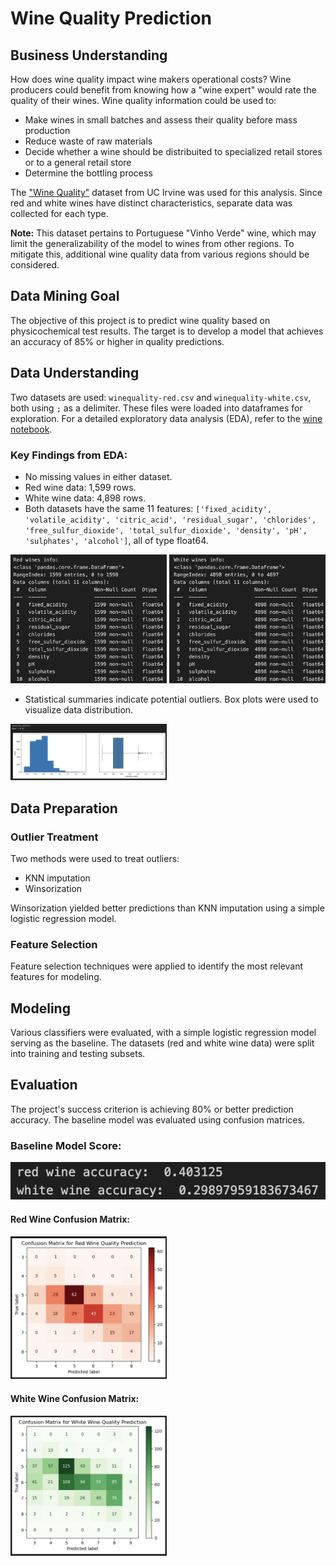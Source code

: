 # Wine Quality Prediction

## Business Understanding
How does wine quality impact wine makers operational costs?
Wine producers could benefit from knowing how a "wine expert" would rate the quality of their wines. Wine quality information could be used to:
- Make wines in small batches and assess their quality before mass production
- Reduce waste of raw materials
- Decide whether a wine should be distribuited to specialized retail stores or to a general retail store
- Determine the bottling process

The ["Wine Quality"](https://archive.ics.uci.edu/dataset/186/wine+quality) dataset from UC Irvine was used for this analysis. Since red and white wines have distinct characteristics, separate data was collected for each type.

**Note:** This dataset pertains to Portuguese "Vinho Verde" wine, which may limit the generalizability of the model to wines from other regions. To mitigate this, additional wine quality data from various regions should be considered.

## Data Mining Goal
The objective of this project is to predict wine quality based on physicochemical test results. The target is to develop a model that achieves an accuracy of 85% or higher in quality predictions.

## Data Understanding
Two datasets are used: `winequality-red.csv` and `winequality-white.csv`, both using `;` as a delimiter. These files were loaded into dataframes for exploration. For a detailed exploratory data analysis (EDA), refer to the [wine notebook](wine.ipynb).

### Key Findings from EDA:
- No missing values in either dataset.
- Red wine data: 1,599 rows.
- White wine data: 4,898 rows.
- Both datasets have the same 11 features: `['fixed_acidity', 'volatile_acidity', 'citric_acid', 'residual_sugar', 'chlorides', 'free_sulfur_dioxide', 'total_sulfur_dioxide', 'density', 'pH', 'sulphates', 'alcohol']`, all of type float64.

<img src="images/red_wine_info.png" alt="Red wine info" width="250"/>
<img src="images/white_wine_info.png" alt="White wine info" width="250"/>

- Statistical summaries indicate potential outliers. Box plots were used to visualize data distribution.
<img src="images/boxplot.png" alt="Red wine confusion matrix" width="250"/>

## Data Preparation
### Outlier Treatment
Two methods were used to treat outliers:
- KNN imputation
- Winsorization

Winsorization yielded better predictions than KNN imputation using a simple logistic regression model.

### Feature Selection
Feature selection techniques were applied to identify the most relevant features for modeling.

## Modeling
Various classifiers were evaluated, with a simple logistic regression model serving as the baseline. The datasets (red and white wine data) were split into training and testing subsets.

## Evaluation
The project's success criterion is achieving 80% or better prediction accuracy. The baseline model was evaluated using confusion matrices.

### Baseline Model Score:
![Baseline Score](images/baseline_score.png)

#### Red Wine Confusion Matrix:
<img src="images/redw_confusion_matrix.png" alt="Red wine confusion matrix" width="250"/>

#### White Wine Confusion Matrix:
<img src="images/whitew_confusion_matrix.png" alt="White wine confusion matrix" width="250"/>